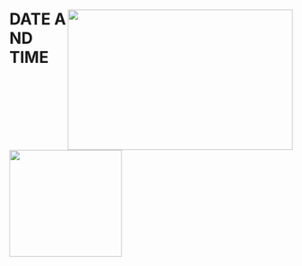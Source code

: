 
<!DOCTYPE html> 

<html>

<head>
  <link rel="stylesheet"href="D:\html\html.css">

  <title>AYUSH SHARMA</title>
 
 


</head>

<body>


  <div id="main">

<div id="time">
  <a href="D:\html\LOGO AYUSH.png"><img src="D:\html\LOGO AYUSH.png" width="400" height="250" style="float:right;"/> 
  </a> 
  <a href="D:\html\ayush4.jpeg"><img src="D:\html\ayush4.jpeg" width="200" height="190" style="float:left;"/>
  </a> 
 <b><h1> DATE&nbsp;AND TIME</h1></b><BR>
                        <script type="text/javascript">
              document.write ('<span id="date" style="">', new Date().toLocaleString(), ' </span>')
              if (document.getElementById) onload = function ()
                          {
                  setInterval ("document.getElementById ('date').firstChild.data = new Date().toLocaleString()", 50)
              }
            

              </script>

          </div>
       
               
          

	  <nav>
      <form>  
     
          <ul id="nav">
             <div id="HOME">
               
              <li><a href="index.html"style="color:red"target="_blank" rel="noopener noreferrer">HOME</a></li></div> 
            </script>
          
              <div id="aboutas">
            <li><a href="D:\html\wait.html"style="color:blue"target="_blank" rel="noopener noreferrer">ABOUT AYUSH SHARMA</a></li>
          </div>
          <div id="pro">
           
            <li><a href="wait2.html"style="color:green"target="_blank" rel="noopener noreferrer">Projects</a></li>
          </div>
          <div id="con">
            <li class="current"><a href="D:\html\wait3.html"style="color:black"target="_blank" rel="noopener noreferrer">Contact Us</a></li>
         
           <script async src="https://cse.google.com/cse.js?cx=638b3c2f778baf8bc"></script>
  <div class="gcse-search"  enableAutoComplete="true"></div>

  <link rel="stylesheet" href="chrome://resources/css/text_defaults_md.css">

          </ul>
          </form>
            <head> 
               
              
        </div>
      </div>
    </div>
      </nav>
	    <div id="welcome1">
	     <marquee scrollamount="20"><u><h2>Welcome To My personal site.</h2></u></marquee>
  
      </div> 
      

  
  

  
    <h1> <div id="img"><a href="D:\html\ayushsharma.jpg"target="_blank" rel="noopener noreferrer"><img  style="border:5px solid rgb(255, 255, 255);" src="D:\html\ayushsharma.jpg"width="250px"height="250"position="left"></a>
    	</div>
      <div id="how">How it all started.</h1></div><div id="st">   
 <p>At our school time I operate our desktop,<br>
  I have craz to operate system form thoes day I have craz on computer science,<br>
  slowly slowly My intrest go to programing language &<br>
  Now that Day I have our personal site.
</div></p> 
  
 

       <div id="contactus">
            <h2>Contact</h2>
            <p>Phone: <a href="phoneno.html"target="_blank" rel="noopener noreferrer">Our Phone No.</a> </p>
            <p>Email: <a href="mail.html"target="_blank" rel="noopener noreferrer">our mail Id</a></p>
          </div>
	   
     
	
	  
           
			
    
	<footer>
    <div id="footer">
	  <a href="index.html"target="_blank" rel="noopener noreferrer">Home</a> |  
     <a href="project.html"target="_blank" rel="noopener noreferrer">Projects</a> | 
     <a href="D:\html\wait3.html"target="_blank" rel="noopener noreferrer">Contact</a>  |   
	  <a href="D:\html\images.html"target="_blank" rel="noopener noreferrer">Images</a>
  

<div id="thank">
  <p id="blink"> <marquee scrollamount="30";behavior="up">THANKYOU FOR YOUR TIME </marquee></p>
  <script type="text/javascript">
    var blink = document.getElementById('blink');
    setInterval(function() {
        blink.style.opacity = (blink.style.opacity == 0 ? 2 : 0);
    }, 200);
</script>
</div>
   </footer>  
  </div>
 	
</div>
</body>
</html>

